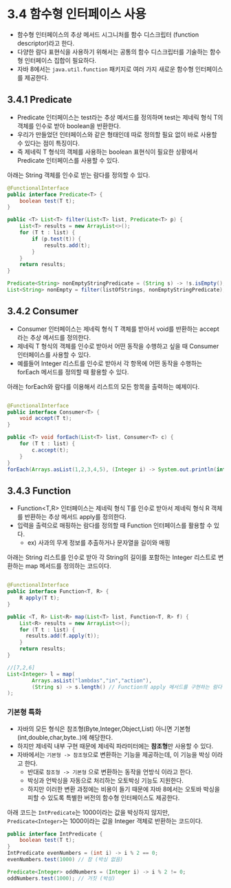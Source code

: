 #  3.4 함수형 인터페이스 사용
- 함수형 인터페이스의 추상 메서드 시그니처를 함수 디스크립터 (function descriptor)라고 한다.
- 다양한 람다 표현식을 사용하기 위해서는 공통의 함수 디스크립터를 기술하는 함수형 인터페이스 집합이 필요하다.
- 자바 8에서는 `java.util.function` 패키지로 여러 가지 새로운 함수형 인터페이스를 제공한다.
## 3.4.1 Predicate
- Predicate<T> 인터페이스는 test라는 추상 메서드를 정의하며 test는 제네릭 형식 T의 객체를 인수로 받아 boolean을 반환한다.
- 우리가 만들었던 인터페이스와 같은 형태인데 따로 정의할 필요 없이 바로 사용할 수 있다는 점이 특징이다.
- 즉 제네릭 T 형식의 객체를 사용하는 boolean 표현식이 필요한 상황에서 Predicate 인터페이스를 사용할 수 있다.
  
아래는 String 객체를 인수로 받는 람다를 정의할 수 있다.
```java
@FunctionalInterface
public interface Predicate<T> {
    boolean test(T t);
}

public <T> List<T> filter(List<T> list, Predicate<T> p) {
    List<T> results = new ArrayList<>();
    for (T t : list) {
        if (p.test(t)) {
            results.add(t);
        }
    }
    return results;
}

Predicate<String> nonEmptyStringPredicate = (String s) -> !s.isEmpty();
List<String> nonEmpty = filter(listOfStrings, nonEmptyStringPredicate);
```
## 3.4.2 Consumer
- Consumer<T> 인터페이스는 제네릭 형식 T 객체를 받아서 void를 반환하는 accept라는 추상 메서드를 정의한다.
- 제네릭 T 형식의 객체를 인수로 받아서 어떤 동작을 수행하고 싶을 때 Consumer 인터페이스를 사용할 수 있다.
- 예를들어 Integer 리스트를 인수로 받아서 각 항목에 어떤 동작을 수행하는 forEach 메서드를 정의할 때 활용할 수 있다.

아래는 forEach와 람다를 이용해서 리스트의 모든 항목을 출력하는 예제이다.
```java

@FunctionalInterface
public interface Consumer<T> {
    void accept(T t);
}

public <T> void forEach(List<T> list, Consumer<T> c) {
    for (T t : list) {
        c.accept(t);
    }
}
forEach(Arrays.asList(1,2,3,4,5), (Integer i) -> System.out.println(interface));
```
## 3.4.3 Function
- Function<T,R> 인터페이스는 제네릭 형식 T를 인수로 받아서 제네릭 형식 R 객체를 반환하는 추상 메서드 apply를 정의한다.
- 입력을 출력으로 매핑하는 람다를 정의할 때 Function 인터페이스를 활용할 수 있다.
  - ex) 사과의 무게 정보를 추출하거나 문자열을 길이와 매핑

아래는 String 리스트를 인수로 받아 각 String의 길이를 포함하는 Integer 리스트로 변환하는 map 메서드를 정의하는 코드이다.
```java

@FunctionalInterface
public interface Function<T, R> {
    R apply(T t);
}

public <T, R> List<R> map(List<T> list, Function<T, R> f) {
    List<R> results = new ArrayList<>();
    for (T t : list) {
      results.add(f.apply(t));
    }
    return results;
}

//[7,2,6]
List<Integer> l = map(
        Arrays.asList("lambdas","in","action"),
        (String s) -> s.length() // Function의 apply 메서드를 구현하는 람다
);
```
### 기본형 특화
- 자바의 모든 형식은 참조형(Byte,Integer,Object,List) 아니면 기본형(int,double,char,byte..)에 해당한다.
- 하지만 제네릭 내부 구현 때문에 제네릭 파라미터에는 **참조형**만 사용할 수 있다.
- 자바에서는 `기본형 -> 참조형`으로 변환하는 기능을 제공하는데, 이 기능을 박싱 이라고 한다.
  - 반대로 `참조형 -> 기본형` 으로 변환하는 동작을 언방식 이라고 한다.
  - 박싱과 언박싱을 자동으로 처리하는 오토박싱 기능도 지원한다.
  - 하지만 이러한 변환 과정에는 비용이 들기 때문에 자바 8에서는 오토바 박싱을 피할 수 있도록 특별한 버전의 함수형 인터페이스도 제공한다.

아래 코드는 `IntPredicate`는 1000이라는 값을 박싱하지 않지만, `Predicate<Integer>`는 1000이라는 값을 Integer 객체로 반환하는 코드이다.
```java
public interface IntPredicate {
    boolean test(T t);
}
IntPredicate evenNumbers = (int i) -> i % 2 == 0;
evenNumbers.test(1000) // 참 (박싱 없음)

Predicate<Integer> oddNumbers = (Integer i) -> i % 2 != 0;
oddNumbers.test(1000); // 거짓 (박싱)
```
